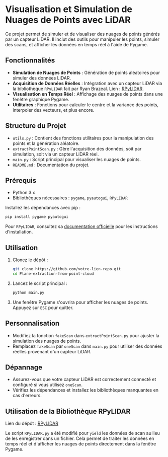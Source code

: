 # Visualisation et Simulation de Nuages de Points avec LiDAR

Ce projet permet de simuler et de visualiser des nuages de points générés par un capteur LiDAR. Il inclut des outils pour manipuler les points, simuler des scans, et afficher les données en temps réel à l'aide de Pygame.

## Fonctionnalités

- **Simulation de Nuages de Points** : Génération de points aléatoires pour simuler des données LiDAR.
- **Acquisition de Données Réelles** : Intégration avec un capteur LiDAR via la bibliothèque `RPyLIDAR` fait par Ryan Brazeal. Lien : [RPyLIDAR](https://github.com/ryan-brazeal-ufl/RPyLIDAR).
- **Visualisation en Temps Réel** : Affichage des nuages de points dans une fenêtre graphique Pygame.
- **Utilitaires** : Fonctions pour calculer le centre et la variance des points, interpoler des vecteurs, et plus encore.

## Structure du Projet

- `utils.py` : Contient des fonctions utilitaires pour la manipulation des points et la génération aléatoire.
- `extractPointScan.py` : Gère l'acquisition des données, soit par simulation, soit via un capteur LiDAR réel.
- `main.py` : Script principal pour visualiser les nuages de points.
- `README.md` : Documentation du projet.

## Prérequis

- Python 3.x
- Bibliothèques nécessaires : `pygame`, `pyautogui`, `RPyLIDAR`

Installez les dépendances avec pip :

```bash
pip install pygame pyautogui
```

Pour `RPyLIDAR`, consultez sa [documentation officielle](https://github.com/your-link-here) pour les instructions d'installation.

## Utilisation

1. Clonez le dépôt :

   ```bash
   git clone https://github.com/votre-lien-repo.git
   cd Plane-extraction-from-point-cloud
   ```

2. Lancez le script principal :

   ```bash
   python main.py
   ```

3. Une fenêtre Pygame s'ouvrira pour afficher les nuages de points. Appuyez sur `ESC` pour quitter.

## Personnalisation

- Modifiez la fonction `fakeScan` dans `extractPointScan.py` pour ajuster la simulation des nuages de points.
- Remplacez `fakeScan` par `oneScan` dans `main.py` pour utiliser des données réelles provenant d'un capteur LiDAR.

## Dépannage

- Assurez-vous que votre capteur LiDAR est correctement connecté et configuré si vous utilisez `oneScan`.
- Vérifiez les dépendances et installez les bibliothèques manquantes en cas d'erreurs.

## Utilisation de la Bibliothèque RPyLIDAR

Lien du dépôt : [RPyLIDAR](https://github.com/ryan-brazeal-ufl/RPyLIDAR)

Le script `RPyLIDAR.py` a été modifié pour `yield` les données de scan au lieu de les enregistrer dans un fichier. Cela permet de traiter les données en temps réel et d'afficher les nuages de points directement dans la fenêtre Pygame.
